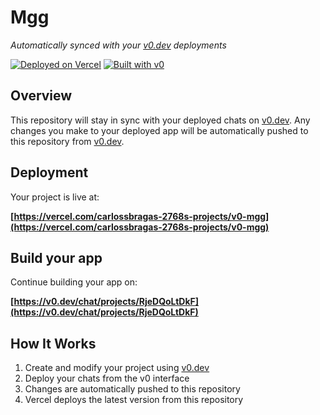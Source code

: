 # Mgg

*Automatically synced with your [v0.dev](https://v0.dev) deployments*

[![Deployed on Vercel](https://img.shields.io/badge/Deployed%20on-Vercel-black?style=for-the-badge&logo=vercel)](https://vercel.com/carlossbragas-2768s-projects/v0-mgg)
[![Built with v0](https://img.shields.io/badge/Built%20with-v0.dev-black?style=for-the-badge)](https://v0.dev/chat/projects/RjeDQoLtDkF)

## Overview

This repository will stay in sync with your deployed chats on [v0.dev](https://v0.dev).
Any changes you make to your deployed app will be automatically pushed to this repository from [v0.dev](https://v0.dev).

## Deployment

Your project is live at:

**[https://vercel.com/carlossbragas-2768s-projects/v0-mgg](https://vercel.com/carlossbragas-2768s-projects/v0-mgg)**

## Build your app

Continue building your app on:

**[https://v0.dev/chat/projects/RjeDQoLtDkF](https://v0.dev/chat/projects/RjeDQoLtDkF)**

## How It Works

1. Create and modify your project using [v0.dev](https://v0.dev)
2. Deploy your chats from the v0 interface
3. Changes are automatically pushed to this repository
4. Vercel deploys the latest version from this repository
